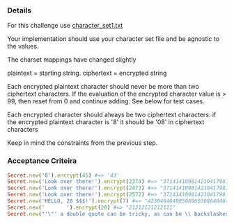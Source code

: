 
### Details

For this challenge use [character_set1.txt](./char_sets.character_set1.txt)

Your implementation should use your character set file and be agnostic to the values.

The charset mappings have changed slightly

plaintext = starting string. ciphertext = encrypted string

Each encrypted plaintext character should never be more than two ciphertext characters. If the evaluation of the encrypted character value is > 99, then reset from 0 and continue adding. See below for test cases.

Each encrypted character should always be two ciphertext characters: if the encrypted plaintext character is '8'  it should be '08' in ciphertext characters

Keep in mind the constraints from the previous step.

### Acceptance Criteira
```ruby
Secret.new('0').encrypt(45) #=> '43'
Secret.new('Look over there!').encrypt(2374) #=> "37141410981421041798190704170452"
Secret.new('Look over there!').encrypt(2473) #=> "37141410981421041798190704170452"
Secret.new('Look over there!').encrypt(2572) #=> "37141410981421041798190704170452"
Secret.new('HELLO, 28 $$$!').encrypt(7) #=> "4239464649850896030864646461"
Secret.new('       ').encrypt(20) #=> "21212121212121"
Secret.new("'\"' a double quote can be tricky, as can be \\ backslashes").encrypt(43) #=> "181918444544485965465649446165596449444745584446494464625347556922444563444745584446494420444645475563564563524963"
```

